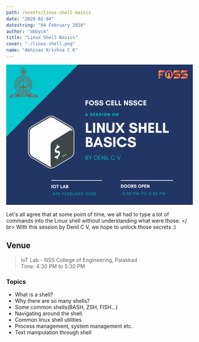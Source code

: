 ```yaml
---
path: /events/linux-shell-baiscs
date: "2020-02-04"
datestring: "04 February 2020"
author: "abbyck"
title: "Linux Shell Basics"
cover: "./linux-shell.png"
name: "Abhinav Krishna C K"
---
```


![Poster](./linux-shell.png)

Let's all agree that at some point of time, we all had to type a lot of commands into the Linux shell without understanding what were those. </ br>
With this session by Denil C V, we hope to unlock those secrets :)


## Venue

> IoT Lab - NSS College of Engineering, Palakkad <br>
> Time: 4:30 PM to 5:30 PM

### Topics  

* What is a shell?
* Why there are so many shells?
* Some common shells(BASH, ZSH, FISH...)
* Navigating around the shell.
* Common linux shell utilities 
* Process management, system management etc.
* Text manipulation through shell
